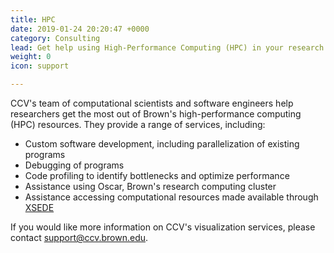 ```yaml
---
title: HPC
date: 2019-01-24 20:20:47 +0000
category: Consulting
lead: Get help using High-Performance Computing (HPC) in your research
weight: 0
icon: support

---
```

CCV's team of computational scientists and software engineers help researchers get the most out of Brown's high-performance computing (HPC) resources. They provide a range of services, including:

- Custom software development, including parallelization of existing programs
- Debugging of programs
- Code profiling to identify bottlenecks and optimize performance
- Assistance using Oscar, Brown's research computing cluster
- Assistance accessing computational resources made available through [XSEDE](https://www.xsede.org)

If you would like more information on CCV's visualization services, please contact [support@ccv.brown.edu](mailto:support@ccv.brown.edu).